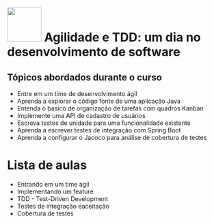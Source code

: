<h1>
  <img src="https://www.alura.com.br/assets/api/cursos/agilidade-tdd-desenvolvimento-software.svg" height="80" width="80">
  Agilidade e TDD: um dia no desenvolvimento de software
  </br>
</h1>

## Tópicos abordados durante o curso

* Entre em um time de desenvolvimento ágil
* Aprenda a explorar o código fonte de uma aplicação Java
* Entenda o básico de organização de tarefas com quadros Kanban
* Implemente uma API de cadastro de usuários
* Escreva testes de unidade para uma funcionalidade existente
* Aprenda a escrever testes de integração com Spring Boot
* Aprenda a configurar o Jacoco para análise de cobertura de testes

# Lista de aulas

* Entrando em um time ágil
* Implementando um feature
* TDD - Test-Driven Development
* Testes de integração eaceitação
* Cobertura de testes